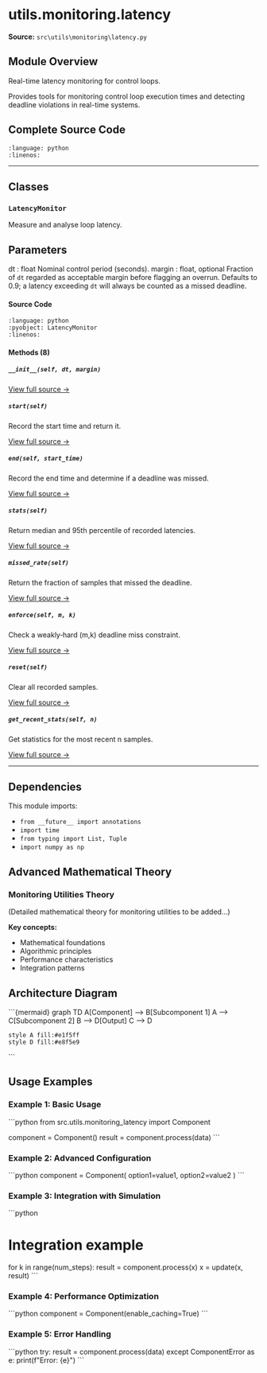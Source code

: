 # utils.monitoring.latency

**Source:** `src\utils\monitoring\latency.py`

## Module Overview

Real-time latency monitoring for control loops.

Provides tools for monitoring control loop execution times and detecting
deadline violations in real-time systems.

## Complete Source Code

```{literalinclude} ../../../src/utils/monitoring/latency.py
:language: python
:linenos:
```

---

## Classes

### `LatencyMonitor`

Measure and analyse loop latency.

Parameters
----------
dt : float
    Nominal control period (seconds).
margin : float, optional
    Fraction of ``dt`` regarded as acceptable margin before
    flagging an overrun. Defaults to 0.9; a latency exceeding
    ``dt`` will always be counted as a missed deadline.

#### Source Code

```{literalinclude} ../../../src/utils/monitoring/latency.py
:language: python
:pyobject: LatencyMonitor
:linenos:
```

#### Methods (8)

##### `__init__(self, dt, margin)`

[View full source →](#method-latencymonitor-__init__)

##### `start(self)`

Record the start time and return it.

[View full source →](#method-latencymonitor-start)

##### `end(self, start_time)`

Record the end time and determine if a deadline was missed.

[View full source →](#method-latencymonitor-end)

##### `stats(self)`

Return median and 95th percentile of recorded latencies.

[View full source →](#method-latencymonitor-stats)

##### `missed_rate(self)`

Return the fraction of samples that missed the deadline.

[View full source →](#method-latencymonitor-missed_rate)

##### `enforce(self, m, k)`

Check a weakly‑hard (m,k) deadline miss constraint.

[View full source →](#method-latencymonitor-enforce)

##### `reset(self)`

Clear all recorded samples.

[View full source →](#method-latencymonitor-reset)

##### `get_recent_stats(self, n)`

Get statistics for the most recent n samples.

[View full source →](#method-latencymonitor-get_recent_stats)

---

## Dependencies

This module imports:

- `from __future__ import annotations`
- `import time`
- `from typing import List, Tuple`
- `import numpy as np`


## Advanced Mathematical Theory

### Monitoring Utilities Theory

(Detailed mathematical theory for monitoring utilities to be added...)

**Key concepts:**
- Mathematical foundations
- Algorithmic principles
- Performance characteristics
- Integration patterns


## Architecture Diagram

\`\`\`{mermaid}
graph TD
    A[Component] --> B[Subcomponent 1]
    A --> C[Subcomponent 2]
    B --> D[Output]
    C --> D

    style A fill:#e1f5ff
    style D fill:#e8f5e9
\`\`\`


## Usage Examples

### Example 1: Basic Usage

\`\`\`python
from src.utils.monitoring_latency import Component

component = Component()
result = component.process(data)
\`\`\`

### Example 2: Advanced Configuration

\`\`\`python
component = Component(
    option1=value1,
    option2=value2
)
\`\`\`

### Example 3: Integration with Simulation

\`\`\`python
# Integration example
for k in range(num_steps):
    result = component.process(x)
    x = update(x, result)
\`\`\`

### Example 4: Performance Optimization

\`\`\`python
component = Component(enable_caching=True)
\`\`\`

### Example 5: Error Handling

\`\`\`python
try:
    result = component.process(data)
except ComponentError as e:
    print(f"Error: {e}")
\`\`\`

